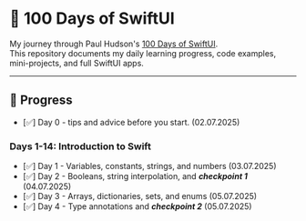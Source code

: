 # 🍏 100 Days of SwiftUI

My journey through Paul Hudson's [100 Days of SwiftUI](https://www.hackingwithswift.com/100/swiftui).  
This repository documents my daily learning progress, code examples, mini-projects, and full SwiftUI apps.

---

## 📅 Progress

- [✅] Day 0 - tips and advice before you start. (02.07.2025)

### Days 1-14: Introduction to Swift

- [✅] Day 1 - Variables, constants, strings, and numbers (03.07.2025)
- [✅] Day 2 - Booleans, string interpolation, and ***checkpoint 1*** (04.07.2025)
- [✅] Day 3 - Arrays, dictionaries, sets, and enums (05.07.2025)
- [✅] Day 4 - Type annotations and ***checkpoint 2*** (05.07.2025)

